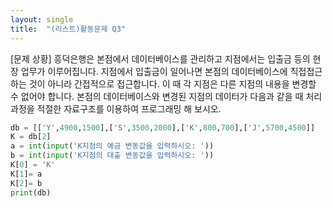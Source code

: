 ```yaml
---
layout: single
title:  "(리스트)활동문제 Q3"
---
```


[문제 상황]
흥덕은행은 본점에서 데이터베이스를 관리하고 지점에서는 입출금 등의 현장 업무가 이루어집니다. 
지점에서 입출금이 일어나면 본점의 데이터베이스에 직접접근 하는 것이 아니라 간접적으로 접근합니다. 
이 때 각 지점은 다른 지점의 내용을 변경할 수 없어야 합니다. 
본점의 데이터베이스와 변경된 지점의 데이터가 다음과 같을 때 
처리 과정을 적절한 자료구조를 이용하여 프로그래밍 해 보시오.

~~~python
db = [['Y',4900,1500],['S',3500,2000],['K',800,700],['J',5700,4500]]
K = db[2]
a = int(input('K지점의 예금 변동값을 입력하시오: '))
b = int(input('K지점의 대출 변동값을 입력하시오: '))
K[0] = 'K'
K[1]= a
K[2]= b
print(db)
~~~
